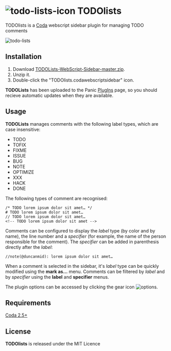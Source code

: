 # ![todo-lists-icon](https://cloud.githubusercontent.com/assets/1267580/25303557/a094af88-2755-11e7-9a9f-61c5bae7778b.png) TODOlists

TODOlists is a [Coda](https://www.panic.com/coda/) webscript sidebar plugin for managing TODO comments

![todo-lists](https://cloud.githubusercontent.com/assets/1267580/25303540/6737fa24-2755-11e7-91d2-8bf780244255.png)


## Installation

1. Download [TODOLists-WebScript-Sidebar-master.zip](https://github.com/dgmid/TODOLists-WebScript-Sidebar/archive/master.zip).
2. Unzip it.
3. Double-click the "TODOlists.codawebscriptsidebar" icon.

**TODOLists** has been uploaded to the Panic [PlugIns](https://www.panic.com/coda/plugins.php#Sidebars) page, so you should recieve automatic updates when they are available.

## Usage

**TODOLists** manages comments with the following label types, which are case insensitive:

- TODO
- TOFIX
- FIXME
- ISSUE
- BUG
- NOTE
- OPTIMIZE
- XXX
- HACK
- DONE

The following types of comment are recognised:

```
/* TODO lorem ipsum dolor sit amet… */
# TODO lorem ipsum dolor sit amet…
// TODO lorem ipsum dolor sit amet…
<!-- TODO lorem ipsum dolor sit amet -->
```

Comments can be configured to display the *label* type (by color and by name), the line number and a *specifier* (for example, the name of the person responsible for the comment). The *specifier* can be added in parenthesis directly after the *label*:

```
//note(@duncanmid): lorem ipsum dolor sit amet…
```

When a comment is selected in the sidebar, it's *label* type can be quickly modified using the **mark as…** menu. Comments can be filtered by *label* and by *specifier* using the **label** and **specifier** menus.

The plugin options can be accessed by clicking the gear icon ![options](https://cloud.githubusercontent.com/assets/1267580/25303541/67516d1a-2755-11e7-925c-f13267800931.png).

## Requirements

[Coda 2.5+](https://www.panic.com/coda/)

## License

**TODOlists** is released under the MIT Licence

